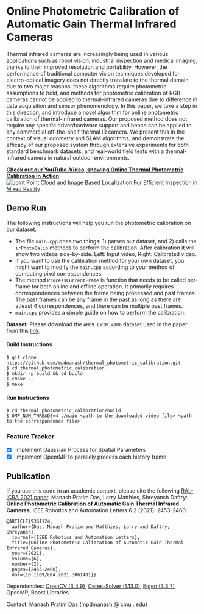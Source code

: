 # Online Photometric Calibration of Automatic Gain Thermal Infrared Cameras
Thermal infrared cameras are increasingly being used in various applications such as robot vision, industrial inspection and medical imaging, thanks to their improved resolution and portability. However, the performance of traditional computer vision techniques developed for electro-optical imagery does not directly translate to the thermal domain due to two major reasons: these algorithms require photometric assumptions to hold, and methods for photometric calibration of RGB cameras cannot be applied to thermal-infrared cameras due to difference in data acquisition and sensor phenomenology. In this paper, we take a step in this direction, and introduce a novel algorithm for online photometric calibration of thermal-infrared cameras. Our proposed method does not require any specific driver/hardware support and hence can be applied to any commercial off-the-shelf thermal IR camera. We present this in the context of visual odometry and SLAM algorithms, and demonstrate the efficacy of our proposed system through extensive experiments for both standard benchmark datasets, and real-world field tests with a thermal-infrared camera in natural outdoor environments.

[**Check out our YouTube-Video, showing Online Thermal Photometric Calibration in Action**](https://youtu.be/364V3xBG1Tg)  
[![Joint Point Cloud and Image Based Localization For Efficient Inspection in Mixed Reality](https://img.youtube.com/vi/364V3xBG1Tg/0.jpg)](https://youtu.be/364V3xBG1Tg)

## Demo Run
The following instructions will help you run the photometric calibration on our dataset. 
- The file `main.cpp` does two things: 1) parses our dataset, and 2) calls the `irPhotoCalib` methods to perform the calibration. After calibration it will show two videos side-by-side. Left: Input video, Right: Calibrated video.
- If you want to use the calibration method for your own dataset, you might want to modify the `main.cpp` according to your method of computing pixel correspondences.
- The method `ProcessCurrentFrame` is function that needs to be called per-frame for both online and offline operation. It primarily requires correspondences between the frame being processed and past frames. The past frames can be any frame in the past as long as there are atleast 4 correspondences, and there can be multiple past frames.
- `main.cpp` provides a simple guide on how to perform the calibration.

**Dataset**: Please download the `AM09_LWIR_V000` dataset used in the paper from this [link](https://drive.google.com/drive/folders/1DsyX6myzVltz4anhkW2wOiWvEQBtkGIX?usp=sharing).
#### Build Instructions
```
$ git clone https://github.com/mpdmanash/thermal_photometric_calibration.git
$ cd thermal_photometric_calibration
$ mkdir -p build && cd build
$ cmake ..
$ make
```
#### Run Instructions
```
$ cd thermal_photometric_calibration/build
$ OMP_NUM_THREADS=4 ./main <path to the downloaded video file> <path to the correspondence file>
```
### Feature Tracker
- [x] Implement Gaussian Process for Spatial Parameters 
- [x] Implement OpemMP to parallely process each history frame

## Publication
If you use this code in an academic context, please cite the following [RAL-ICRA 2021 paper](https://ieeexplore.ieee.org/document/93611249).
Manash Pratim Das, Larry Matthies, Shreyansh Daftry: **Online Photometric Calibration of Automatic Gain Thermal Infrared Cameras**, IEEE Robotics and Automation Letters 6.2 (2021): 2453-2460.

```
@ARTICLE{9361124,
  author={Das, Manash Pratim and Matthies, Larry and Daftry, Shreyansh},
  journal={IEEE Robotics and Automation Letters}, 
  title={Online Photometric Calibration of Automatic Gain Thermal Infrared Cameras}, 
  year={2021},
  volume={6},
  number={2},
  pages={2453-2460},
  doi={10.1109/LRA.2021.3061401}}
```


Dependencies: [OpenCV (3.4.9)](https://github.com/opencv/opencv), [Ceres-Solver (1.13.0)](http://ceres-solver.org/), [Eigen (3.3.7)](https://eigen.tuxfamily.org/index.php?title=Main_Page) OpenMP, Boost Libraries 


Contact: Manash Pratim Das (mpdmanash @ cmu . edu)
